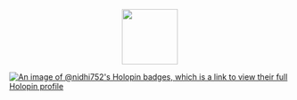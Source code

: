 <div id="header" align="center">
  <img src="https://media.giphy.com/media/M9gbBd9nbDrOTu1Mqx/giphy.gif" width="100"/>
</div>


[![An image of @nidhi752's Holopin badges, which is a link to view their full Holopin profile](https://holopin.me/nidhi752)](https://holopin.io/@nidhi752)
